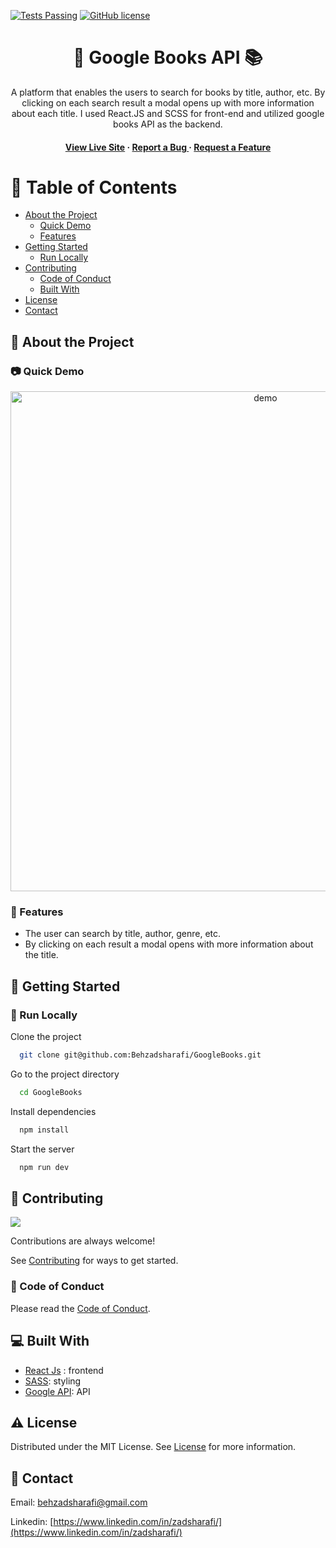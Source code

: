 [![Tests Passing](https://github.com/Behzadsharafi/GoogleBooks/actions/workflows/Test.yml/badge.svg)](https://github.com/Behzadsharafi/GoogleBooks/actions/workflows/Test.yml)
[![GitHub license](https://img.shields.io/badge/license-MIT-blue.svg)](https://github.com/Behzadsharafi/GoogleBooks/blob/main/LICENSE)

<div align='center'>

<h1> 📘 Google Books API 📚</h1>
<p>A platform that enables the users to search for books by title, author, etc. By clicking on each search result a modal opens up with more information about each title. I used React.JS and SCSS for front-end and utilized google books API as the backend.</p>

<h4> <a href="https://zadbooks.netlify.app/">View Live Site</a> <span> · </span> <a href="https://github.com/Behzadsharafi/GoogleBooks/issues"> Report a Bug </a> <span> · </span> <a href="https://github.com/Behzadsharafi/GoogleBooks/issues"> Request a Feature </a> </h4>

</div>

# :notebook_with_decorative_cover: Table of Contents

- [About the Project](#star2-about-the-project)
  - [Quick Demo](#camera-quick-demo)
  - [Features](#dart-features)
- [Getting Started](#toolbox-getting-started)
  - [Run Locally](#running-run-locally)
- [Contributing](#wave-contributing)
  - [Code of Conduct](#scroll-code-of-conduct)
  - [Built With](#computer-built-with)
- [License](#warning-license)
- [Contact](#handshake-contact)

## :star2: About the Project

### :camera: Quick Demo

<div align="center"> <a href="https://zadbooks.netlify.app/"><img src="/src/assets/demo.gif" alt='demo' width='800'/></a> </div>

### :dart: Features

- The user can search by title, author, genre, etc.
- By clicking on each result a modal opens with more information about the title.

## :toolbox: Getting Started

### :running: Run Locally

Clone the project

```bash
  git clone git@github.com:Behzadsharafi/GoogleBooks.git
```

Go to the project directory

```bash
  cd GoogleBooks
```

Install dependencies

```bash
  npm install
```

Start the server

```bash
  npm run dev
```

## :wave: Contributing

<a href="https://github.com/Behzadsharafi/GoogleBooks/graphs/contributors"> <img src="https://contrib.rocks/image?repo=Louis3797/awesome-readme-template" /> </a>

Contributions are always welcome!

See [Contributing](https://github.com/Behzadsharafi/GoogleBooks/blob/master/CONTRIBUTING.md) for ways to get started.

### :scroll: Code of Conduct

Please read the [Code of Conduct](https://github.com/Behzadsharafi/GoogleBooks/blob/master/CODE_OF_CONDUCT.md).

## :computer: Built With

- [React Js](https://react.dev/) : frontend
- [SASS](https://sass-lang.com/): styling
- [Google API](https://developers.google.com/books): API

## :warning: License

Distributed under the MIT License. See [License](https://github.com/Behzadsharafi/React-eShop/blob/master/LICENSE) for more information.

## :handshake: Contact

Email: behzadsharafi@gmail.com

Linkedin: [https://www.linkedin.com/in/zadsharafi/](https://www.linkedin.com/in/zadsharafi/)
